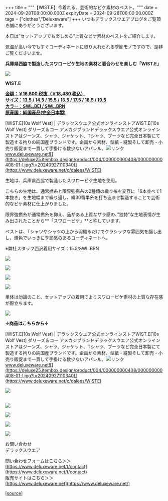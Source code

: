 +++
title = """【WIST.E】今着れる、芸術的なピケ素材のベスト。"""
date = 2024-09-28T08:00:00.000Z
expiryDate = 2024-09-28T08:00:00.000Z
tags = ["clothes","Deluxeware"]
+++
いつもデラックスウエアブログをご覧頂き誠にありがとうございます。

本日は”セットアップでも楽しめる”上質なピケ素材のベストをご紹介します。

気温が高い今でもすぐコーディネートに取り入れられる季節モノですので、是非ご覧くださいませ。

**兵庫県西脇で製造したスワローピケ生地の素材と着合わせを楽しむ「WIST.E」**

**[![](https://stat.ameba.jp/user_images/20240928/16/deluxeware/f7/64/j/o0721096215491561204.jpg)](https://stat.ameba.jp/user_images/20240928/16/deluxeware/f7/64/j/o0721096215491561204.jpg)**

**WIST.E**

**[金額：￥16,800 税抜（￥18,480 税込）](https://www.deluxeware.net/c/dalees/WISTE)  
[サイズ：13.5 / 14.5 / 15.5 / 16.5 / 17.5 / 18.5 / 19.5](https://www.deluxeware.net/c/dalees/WISTE)  
[カラー：SWL.BEI / SWL.BRN](https://www.deluxeware.net/c/dalees/WISTE)  
[原産国：純国産品(完全日本製)](https://www.deluxeware.net/c/dalees/WISTE)**

[WIST.E\[10s Wolf Vest\] | デラックスウエア公式オンラインストアWIST.E\[10s Wolf Vest\] ダリーズ＆コー アメカジブランドデラックスウエア公式オンラインストアはジーンズ、シャツ、ジャケット、Tシャツ、ブーツなど完全日本製にて製造する拘りの純国産ブランドです。企画から素材、型紙・縫製そして卸売・小売り販促まで一貫して手掛ける数少ないアパレル。![リンク](https://c.stat100.ameba.jp/ameblo/symbols/v3.20.0/svg/gray/editor_link.svg)www.deluxeware.net![](https://deluxe25.itembox.design/product/004/000000000408/000000000408-01-l.jpg?t=20240927110340)](https://www.deluxeware.net/c/dalees/WISTE)

生地は、兵庫県西脇で製造したスワローピケ生地を使用。

こちらの生地は、通常撚糸と限界強撚糸の2種類の織り糸を交互に「6本並べて1本抜き」を生地幅まで繰り返し、緯30番単糸を打ち込ませ製造することで芸術的なピケ素材に仕上がりました。

限界強撚糸が通常撚糸を抑え、品がある上質なザラ感の、”独特”な生地表情が生み出されたことから**「スワローピケ」**と称しています。

ベストは、Tシャツやシャツの上から羽織るだけでクラシックな雰囲気を醸し出し、燻色でいっきに季節感のあるコーディネートへ。

※弊社スタッフ西沢着用サイズ：15.5/SWL.BRN

[![](https://stat.ameba.jp/user_images/20240928/16/deluxeware/8f/7f/j/o1126150015491559776.jpg)](https://stat.ameba.jp/user_images/20240928/16/deluxeware/8f/7f/j/o1126150015491559776.jpg)

[![](https://stat.ameba.jp/user_images/20240928/16/deluxeware/11/2d/j/o1124140615491559779.jpg)](https://stat.ameba.jp/user_images/20240928/16/deluxeware/11/2d/j/o1124140615491559779.jpg)

[![](https://stat.ameba.jp/user_images/20240928/16/deluxeware/ba/fc/j/o1126150015491559786.jpg)](https://stat.ameba.jp/user_images/20240928/16/deluxeware/ba/fc/j/o1126150015491559786.jpg)

[![](https://stat.ameba.jp/user_images/20240928/16/deluxeware/f2/21/j/o1134201615491559793.jpg)](https://stat.ameba.jp/user_images/20240928/16/deluxeware/f2/21/j/o1134201615491559793.jpg)

単体は勿論のこと、セットアップの着用でよりスワローピケ素材の上質な存在感が際立ちます。

![](https://deluxe25.itembox.design/product/004/000000000403/000000000403-01-l.jpg?t=20240928152903)

**↓商品はこちらから↓**

[WIST.E\[10s Wolf Vest\] | デラックスウエア公式オンラインストアWIST.E\[10s Wolf Vest\] ダリーズ＆コー アメカジブランドデラックスウエア公式オンラインストアはジーンズ、シャツ、ジャケット、Tシャツ、ブーツなど完全日本製にて製造する拘りの純国産ブランドです。企画から素材、型紙・縫製そして卸売・小売り販促まで一貫して手掛ける数少ないアパレル。![リンク](https://c.stat100.ameba.jp/ameblo/symbols/v3.20.0/svg/gray/editor_link.svg)www.deluxeware.net![](https://deluxe25.itembox.design/product/004/000000000408/000000000408-01-l.jpg?t=20240927110340)](https://www.deluxeware.net/c/dalees/WISTE)

[![](https://stat.ameba.jp/user_images/20240925/15/deluxeware/90/0c/j/o0930020015490450615.jpg?caw=800)](https://ameblo.jp/deluxeware/image-12868871102-15490450615.html)  
 

[![](https://stat.ameba.jp/user_images/20240614/12/deluxeware/fb/b4/j/o0800026015451324172.jpg?caw=800)](https://www.deluxeware.net/c/2024FWreserveall)

[![](https://stat.ameba.jp/user_images/20240315/15/deluxeware/04/7f/j/o0800026015413271803.jpg?caw=800)](https://www.instagram.com/deluxeware/?hl=ja)

[![](https://stat.ameba.jp/user_images/20220415/12/deluxeware/3b/ce/j/o0800026015103175481.jpg?caw=800)](https://www.deluxeware.net/f/headstore)

[![](https://stat.ameba.jp/user_images/20220415/12/deluxeware/d7/c6/j/o0800026015103175487.jpg?caw=800)](https://www.deluxeware.net/)

お問い合わせ  
デラックスウエア

問い合わせフォームはこちら＞＞  
[https://www.deluxeware.net/f/contact](https://www.deluxeware.net/f/contact)  
販売サイトはこちら＞＞  
[https://www.deluxeware.net](https://www.deluxeware.net/)

[[source]](https://ameblo.jp/deluxeware/entry-12869204120.html)
